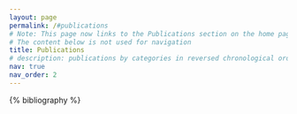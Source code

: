 ```yaml
---
layout: page
permalink: /#publications
# Note: This page now links to the Publications section on the home page
# The content below is not used for navigation
title: Publications
# description: publications by categories in reversed chronological order. generated by jekyll-scholar.
nav: true
nav_order: 2
---
```


<!-- This page is now an anchor link to the home page's Publications section -->

<div class="publications">

{% bibliography %}

</div>